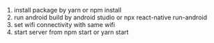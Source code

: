 1. install package by yarn or npm install
2. run android build by android studio or npx react-native run-android
3. set wifi connectivity with same wifi
4. start server from npm start or yarn start
